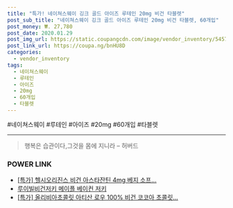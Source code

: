 ```yaml
--- 
title: "특가! 네이쳐스웨이 깅크 골드 아이즈 루테인 20mg 비건 타블렛" 
post_sub_title: "네이쳐스웨이 깅크 골드 아이즈 루테인 20mg 비건 타블렛, 60개입" 
post_money: ₩. 27,780 
post_date: 2020.01.29 
post_img_url: https://static.coupangcdn.com/image/vendor_inventory/5457/c2b2c53b065f16f59e3028e2173748859039c13ea8c4a550f71156fd32d0.jpg 
post_link_url: https://coupa.ng/bnHU8D 
categories: 
  - vendor_inventory 
tags: 
  - 네이쳐스웨이 
  - 루테인 
  - 아이즈 
  - 20mg 
  - 60개입 
  - 타블렛 
--- 
```

  #네이쳐스웨이 #루테인 #아이즈 #20mg #60개입 #타블렛 
<hr> 

> 행복은 습관이다,그것을 몸에 지니라 – 허버드 


### POWER LINK

* <a href="https://blog.naver.com/santokki14/221788382258" target="_blank">[특가] 헬시오리진스 비건 아스타잔틴 4mg 베지 소프...</a>
* <a href="https://blog.naver.com/fasyy4321/221789526692" target="_blank">루이빌비건저키 메이플 베이컨 저키</a>
* <a href="https://blog.naver.com/an0733/221789564690" target="_blank">[특가] 올리비아초콜릿 아티산 로우 100% 비건 코코아 초콜릿...</a>
